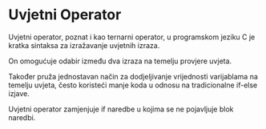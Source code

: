 # Uvjetni Operator

Uvjetni operator, poznat i kao ternarni operator, u programskom jeziku C je kratka sintaksa za izražavanje uvjetnih izraza.

On omogućuje odabir između dva izraza na temelju provjere uvjeta. 

Također pruža jednostavan način za dodjeljivanje vrijednosti varijablama na temelju uvjeta, često koristeći manje koda u odnosu na tradicionalne if-else izjave.

Uvjetni operator zamjenjuje if naredbe u kojima se ne pojavljuje blok naredbi.

